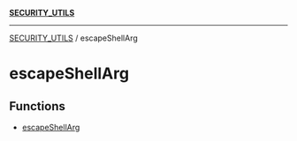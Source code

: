 [**SECURITY_UTILS**](../README.md)

***

[SECURITY_UTILS](../README.md) / escapeShellArg

# escapeShellArg

## Functions

- [escapeShellArg](functions/escapeShellArg.md)

